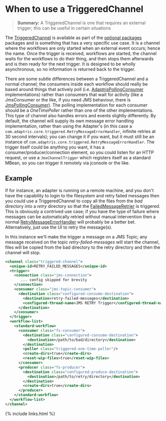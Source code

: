 # When to use a TriggeredChannel

> **Summary:** A TriggeredChannel is one that requires an external trigger; this can be useful in certain situations

The [TriggeredChannel][] is available as part of the [optional packages](/pages/user-guide/adapter-optional-components) packages and is something that has a very specific use case. It is a channel where the workflows are only started when an external event occurs; hence the name. Once the trigger is received, workflows are started, the channel waits for the workflows to do their thing, and then stops them afterwards and is then ready for the next trigger. It is designed to be wholly asynchronous, so no information is returned back to the trigger.

There are some subtle differences between a TriggeredChannel and a normal channel; the consumers inside each workflow should really be based around things that actively poll (i.e. [AdaptrisPollingConsumer][] implementations) rather than consumers that wait for activity (like a JmsConsumer or the like, if you need JMS behaviour, there is [JmsPollingConsumer][]). The polling implementation for each consumer should be a _OneTimePoller_ rather than one of the other implementations. This type of channel also handles errors and events slightly differently. By default, the channel will supply its own message error handling implementation, rather than using the Adapter's (in this case a `com.adaptris.core.triggered.RetryMessageErrorHandler`, infinite retries at 30 second intervals); you can change it if you want, but it must still be an instance of `com.adaptris.core.triggered.RetryMessageErrorHandler`. The trigger itself could be anything you want, it has a consumer/producer/connection element, so you could listen for an HTTP request, or use a `JmxChannelTrigger` which registers itself as a standard MBean, so you can trigger it remotely via jconsole or the like.

## Example ##

If for instance, an adapter is running on a remote machine, and you don't have the capability to login to the filesystem and retry failed messages then you could use a TriggeredChannel to copy all the files from the _bad_ directory into a _retry_ directory so that the [FailedMessageRetrier][] is triggered. This is obviously a contrived use case; if you have the type of failure where messages can be automatically retried without manual intervention then a normal [RetryMessageErrorHandler][] will probably be a better bet. Alternatively, just use the UI to retry the message(s).

In this instance we'll make the trigger a message on a JMS Topic; any message received on the topic _retry-failed-messages_ will start the channel, files will be copied from the bad directory to the retry directory and then the channel will stop.

```xml
<channel class="triggered-channel">
  <unique-id>RETRY_FAILED_MESSAGES</unique-id>
  <trigger>
    <connection class="jms-connection">
       ... config skipped for brevity
    </connection>
    <consumer class="jms-topic-consumer">
      <destination class="configured-consume-destination">
        <destination>retry-failed-messages</destination>
        <configured-thread-name>JMS RETRY Trigger</configured-thread-name>
      </destination>
    </consumer>
  </trigger>
  <workflow-list>
    <standard-workflow>
      <consumer class="fs-consumer">
        <destination class="configured-consume-destination">
          <destination>/path/to/bad/directory</destination>
        </destination>
        <poller class="triggered-one-time-poller"/>
        <create-dirs>true</create-dirs>
        <reset-wip-files>true</reset-wip-files>
      </consumer>
      <producer class="fs-producer">
        <destination class="configured-produce-destination">
          <destination>/path/to/retry/directory</destination>
        </destination>
        <create-dirs>true</create-dirs>
      </producer>
    </standard-workflow>
  </workflow-list>
</channel>
```

{% include links.html %}


[TriggeredChannel]: https://development.adaptris.net/nexus/content/groups/public/com/adaptris/interlok-triggered/
[AdaptrisPollingConsumer]: https://development.adaptris.net/nexus/content/sites/javadocs/com/adaptris/interlok-core/3.8-SNAPSHOT/com/adaptris/core/AdaptrisPollingConsumer.html
[JmsPollingConsumer]: https://development.adaptris.net/nexus/content/sites/javadocs/com/adaptris/interlok-core/3.8-SNAPSHOT/com/adaptris/core/jms/JmsPollingConsumer.html
[FailedMessageRetrier]: https://development.adaptris.net/nexus/content/sites/javadocs/com/adaptris/interlok-core/3.8-SNAPSHOT/com/adaptris/core/FailedMessageRetrier.html
[RetryMessageErrorHandler]: https://development.adaptris.net/nexus/content/sites/javadocs/com/adaptris/interlok-core/3.8-SNAPSHOT/com/adaptris/core/RetryMessageErrorHandler.html
